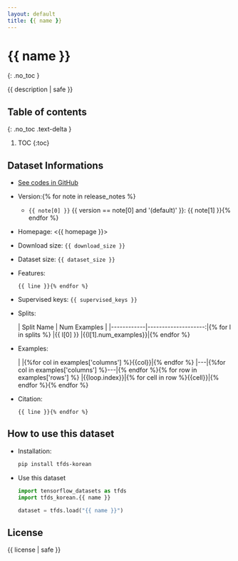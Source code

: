 ```yaml
---
layout: default
title: {{ name }}
---
```


# {{ name }}
{: .no_toc }

{{ description | safe }}

## Table of contents
{: .no_toc .text-delta }

1. TOC
{:toc}

## Dataset Informations

* [See codes in GitHub](https://github.com/jeongukjae/tfds-korean/blob/main/tfds_korean/{{name}}/{{name}}.py)
* Version:{% for note in release_notes %}
  * `{{ note[0] }}` {{ version == note[0] and '(default)' }}: {{ note[1] }}{% endfor %}
* Homepage: <{{ homepage }}>
* Download size: `{{ download_size }}`
* Dataset size: `{{ dataset_size }}`
* Features:

  ```python{% set feature_lines = features.split('\n') %}{% for line in feature_lines %}
  {{ line }}{% endfor %}
  ```

* Supervised keys: `{{ supervised_keys }}`
* Splits:

  | Split Name | Num Examples        |
  |------------|--------------------:|{% for l in splits %}
  |{{ l[0] }}  |{{l[1].num_examples}}|{% endfor %}

* Examples:

  | |{%for col in examples['columns'] %}{{col}}|{% endfor %}
  |---|{%for col in examples['columns'] %}---|{% endfor %}{% for row in examples['rows'] %}
  |{{loop.index}}|{% for cell in row %}{{cell}}|{% endfor %}{% endfor %}

* Citation:

  ```text{% set citation_lines = citation.split('\n') %}{% for line in citation_lines %}
  {{ line }}{% endfor %}
  ```

## How to use this dataset

* Installation:

  ```sh
  pip install tfds-korean
  ```

* Use this dataset

  ```python
  import tensorflow_datasets as tfds
  import tfds_korean.{{ name }}

  dataset = tfds.load("{{ name }}")
  ```

## License

{{ license | safe }}

<style> td {white-space: nowrap;} </style>
